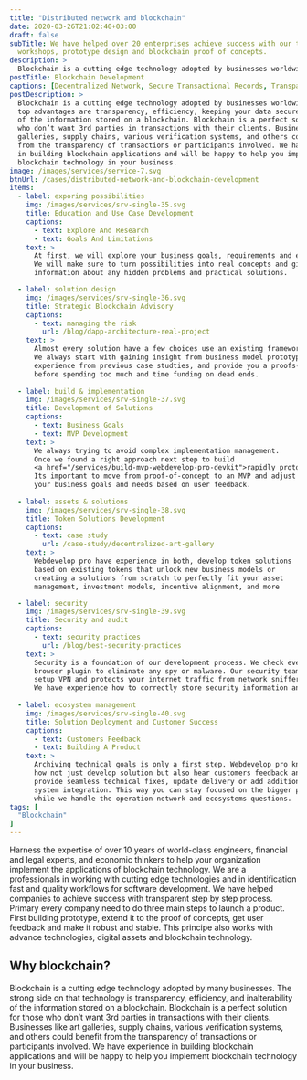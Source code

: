 ```yaml
---
title: "Distributed network and blockchain"
date: 2020-03-26T21:02:40+03:00
draft: false
subTitle: We have helped over 20 enterprises achieve success with our training 
  workshops, prototype design and blockchain proof of concepts.
description: >
  Blockchain is a cutting edge technology adopted by businesses worldwide. Amongst its top advantages are transparency, efficiency, keeping your data secure, and inalterability of the information stored on a blockchain. Blockchain is a perfect solution for those who don’t want 3rd parties in transactions with their clients. Businesses like art galleries, supply chains, various verification systems, and others could benefit from the transparency of transactions or participants involved. We have experience in building blockchain applications and will be happy to help you implement blockchain technology in your business.
postTitle: Blockchain Development
captions: [Decentralized Network, Secure Transactional Records, Transparency, Manage Efficiency]
postDescription: >
  Blockchain is a cutting edge technology adopted by businesses worldwide. Amongst its 
  top advantages are transparency, efficiency, keeping your data secure, and inalterability 
  of the information stored on a blockchain. Blockchain is a perfect solution for those 
  who don’t want 3rd parties in transactions with their clients. Businesses like art 
  galleries, supply chains, various verification systems, and others could benefit 
  from the transparency of transactions or participants involved. We have experience 
  in building blockchain applications and will be happy to help you implement 
  blockchain technology in your business. 
image: /images/services/service-7.svg
btnUrl: /cases/distributed-network-and-blockchain-development
items:
  - label: exporing possibilities
    img: /images/services/srv-single-35.svg
    title: Education and Use Case Development
    captions:
      - text: Explore And Research
      - text: Goals And Limitations
    text: >
      At first, we will explore your business goals, requirements and existing limitations. 
      We will make sure to turn possibilities into real concepts and give you correct 
      information about any hidden problems and practical solutions.

  - label: solution design
    img: /images/services/srv-single-36.svg
    title: Strategic Blockchain Advisory
    captions:
      - text: managing the risk
        url: /blog/dapp-architecture-real-project
    text: >
      Almost every solution have a few choices use an existing framework or build your own. 
      We always start with gaining insight from business model prototyping, use our 
      experience from previous case studties, and provide you a proofs-of-concept 
      before spending too much and time funding on dead ends.
  
  - label: build & implementation
    img: /images/services/srv-single-37.svg
    title: Development of Solutions
    captions:
      - text: Business Goals
      - text: MVP Development
    text: >
      We always trying to avoid complex implementation management. 
      Once we found a right approach next step to build 
      <a href="/services/build-mvp-webdevelop-pro-devkit">rapidly prototype.</a> 
      Its important to move from proof-of-concept to an MVP and adjust 
      your business goals and needs based on user feedback.
  
  - label: assets & solutions
    img: /images/services/srv-single-38.svg
    title: Token Solutions Development
    captions:
      - text: case study
        url: /case-study/decentralized-art-gallery
    text: >
      Webdevelop pro have experience in both, develop token solutions 
      based on existing tokens that unlock new business models or 
      creating a solutions from scratch to perfectly fit your asset 
      management, investment models, incentive alignment, and more

  - label: security
    img: /images/services/srv-single-39.svg
    title: Security and audit
    captions:
      - text: security practices
        url: /blog/best-security-practices
    text: >
      Security is a foundation of our development process. We check every software add-ons, 
      browser plugin to eliminate any spy or malware. Our security team will 
      setup VPN and protects your internet traffic from network sniffers. 
      We have experience how to correctly store security information and keys management.
  
  - label: ecosystem management
    img: /images/services/srv-single-40.svg
    title: Solution Deployment and Customer Success
    captions:
      - text: Customers Feedback
      - text: Building A Product
    text: >
      Archiving technical goals is only a first step. Webdevelop pro knows 
      how not just develop solution but also hear customers feedback and 
      provide seamless technical fixes, update delivery or add additional 
      system integration. This way you can stay focused on the bigger picture 
      while we handle the operation network and ecosystems questions.
tags: [
  "Blockchain"
]
---
```


Harness the expertise of over 10 years of world-class engineers, financial and legal experts, and economic thinkers to help your organization implement the applications of blockchain technology.
We are a professionals in working with cutting edge technologies and in identification fast and quality workflows for software development. We have helped companies to achieve success with transparent step by step process. Primary every company need to do three main steps to launch a product. First building prototype, extend it to the proof of concepts, get user feedback and make it robust and stable. This principe also works with advance technologies, digital assets and blockchain technology.

<!-- section break -->

## Why blockchain?

Blockchain is a cutting edge technology adopted by many businesses. The strong side on that technology is transparency, efficiency, and inalterability of the information stored on a blockchain. Blockchain is a perfect solution for those who don’t want 3rd parties in transactions with their clients. Businesses like art galleries, supply chains, various verification systems, and others could benefit from the transparency of transactions or participants involved. We have experience in building blockchain applications and will be happy to help you implement blockchain technology in your business.